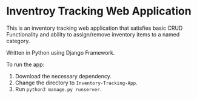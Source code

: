 # Inventroy Tracking Web Application

This is an inventory tracking web application that satisfies basic CRUD Functionality and ability to assign/remove inventory items to a named category.  

Written in Python using Django Framework.  

To run the app:
1. Download the necessary dependency.
2. Change the directory to `Inventory-Tracking-App`.
3. Run `python3 manage.py runserver`.